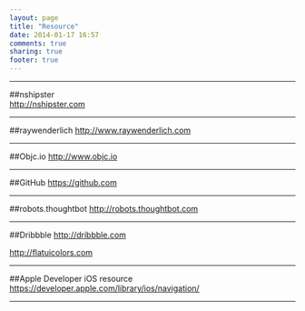 ```yaml
---
layout: page
title: "Resource"
date: 2014-01-17 16:57
comments: true
sharing: true
footer: true
---
```

---------------

##nshipster  
<http://nshipster.com>

-------

##raywenderlich
<http://www.raywenderlich.com>

----------

##Objc.io
<http://www.objc.io>

----------


##GitHub
<https://github.com>


-------------

##robots.thoughtbot
<http://robots.thoughtbot.com>

-------


##Dribbble
<http://dribbble.com>

<http://flatuicolors.com>

-------

##Apple Developer iOS resource
<https://developer.apple.com/library/ios/navigation/>

--------

